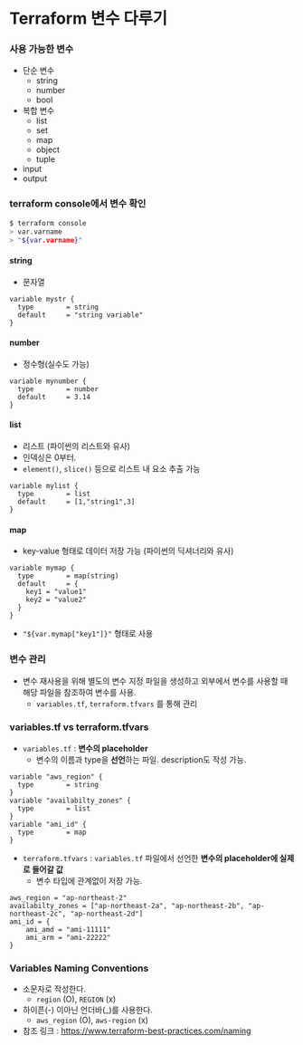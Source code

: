 Terraform 변수 다루기
=====================
### 사용 가능한 변수
* 단순 변수
  * string
  * number
  * bool
* 복합 변수 
  * list
  * set
  * map
  * object
  * tuple
* input
* output

### terraform console에서 변수 확인
```bash
$ terraform console
> var.varname
> "${var.varname}" 
```

#### string
* 문자열
```
variable mystr {
  type        = string
  default     = "string variable"
}
```

#### number
* 정수형(실수도 가능)
```
variable mynumber {
  type        = number
  default     = 3.14
}
```

#### list
* 리스트 (파이썬의 리스트와 유사)
* 인덱싱은 0부터.
* `element()`, `slice()` 등으로 리스트 내 요소 추출 가능
```
variable mylist {
  type        = list
  default     = [1,"string1",3]
}
```

#### map
* key-value 형태로 데이터 저장 가능 (파이썬의 딕셔너리와 유사)
```
variable mymap {
  type        = map(string)
  default     = {
    key1 = "value1"
    key2 = "value2"
  }
}
```
* `"${var.mymap["key1"]}"` 형태로 사용


 ### 변수 관리 
 * 변수 재사용을 위해 별도의 변수 지정 파일을 생성하고 외부에서 변수를 사용할 때 해당 파일을 참조하여 변수를 사용.
    * `variables.tf`, `terraform.tfvars` 를 통해 관리

### variables.tf vs terraform.tfvars
* `variables.tf` : **변수의 placeholder**
    * 변수의 이름과 type을 **선언**하는 파일. description도 작성 가능.
```
variable "aws_region" {
  type        = string
}
variable "availabilty_zones" {
  type        = list
}
variable "ami_id" {
  type        = map
}
```
* `terraform.tfvars` : `variables.tf` 파일에서 선언한 **변수의 placeholder에 실제로 들어갈 값**
  * 변수 타입에 관계없이 저장 가능.
```
aws_region = "ap-northeast-2"
availabilty_zones = ["ap-northeast-2a", "ap-northeast-2b", "ap-northeast-2c", "ap-northeast-2d"]
ami_id = {
    ami_amd = "ami-11111"
    ami_arm = "ami-22222"
}
```

### Variables Naming Conventions
* 소문자로 작성한다.
  * `region` (O), `REGION` (x)
* 하이픈(-) 이아닌 언더바(_)를 사용한다.
  * `aws_region` (O), `aws-region` (x)
* 참조 링크 : https://www.terraform-best-practices.com/naming